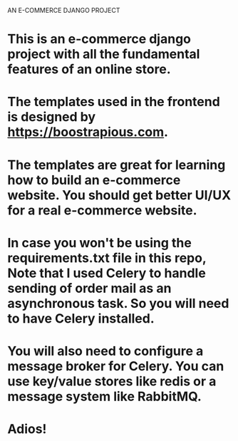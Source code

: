 AN E-COMMERCE DJANGO PROJECT

# This is an e-commerce django project with all the fundamental features of an online store.

# The templates used in the frontend is designed by https://boostrapious.com. 

# The templates are great for learning how to build an e-commerce website. You should get better UI/UX for a real e-commerce website.

# In case you won't be using the requirements.txt file in this repo, Note that I used Celery to handle sending of order mail as an asynchronous task. So you will need to have Celery installed.

# You will also need to configure a message broker for Celery. You can use key/value stores like redis or a message system like RabbitMQ.

# Adios!